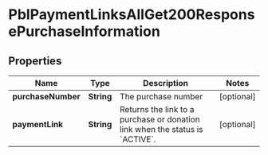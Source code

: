 
# PblPaymentLinksAllGet200ResponsePurchaseInformation

## Properties
Name | Type | Description | Notes
------------ | ------------- | ------------- | -------------
**purchaseNumber** | **String** | The purchase number |  [optional]
**paymentLink** | **String** | Returns the link to a purchase or donation link when the status is &#x60;ACTIVE&#x60;. |  [optional]



